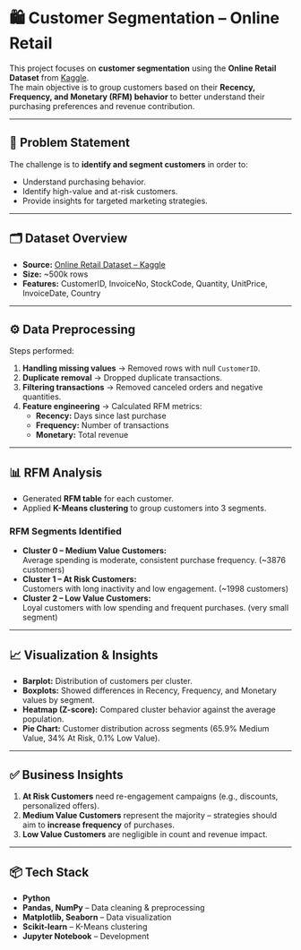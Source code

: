 # 🛍️ Customer Segmentation – Online Retail

This project focuses on **customer segmentation** using the **Online Retail Dataset** from [Kaggle](https://www.kaggle.com/datasets/lakshmi25npathi/online-retail-dataset).  
The main objective is to group customers based on their **Recency, Frequency, and Monetary (RFM) behavior** to better understand their purchasing preferences and revenue contribution.

---

## 📌 Problem Statement
The challenge is to **identify and segment customers** in order to:  
- Understand purchasing behavior.  
- Identify high-value and at-risk customers.  
- Provide insights for targeted marketing strategies.  

---

## 🗂️ Dataset Overview
- **Source:** [Online Retail Dataset – Kaggle](https://www.kaggle.com/datasets/lakshmi25npathi/online-retail-dataset)  
- **Size:** ~500k rows  
- **Features:** CustomerID, InvoiceNo, StockCode, Quantity, UnitPrice, InvoiceDate, Country  

---

## ⚙️ Data Preprocessing
Steps performed:
1. **Handling missing values** → Removed rows with null `CustomerID`.  
2. **Duplicate removal** → Dropped duplicate transactions.  
3. **Filtering transactions** → Removed canceled orders and negative quantities.  
4. **Feature engineering** → Calculated RFM metrics:  
   - **Recency:** Days since last purchase  
   - **Frequency:** Number of transactions  
   - **Monetary:** Total revenue  

---

## 📊 RFM Analysis
- Generated **RFM table** for each customer.  
- Applied **K-Means clustering** to group customers into 3 segments.  

### RFM Segments Identified
- **Cluster 0 – Medium Value Customers:**  
  Average spending is moderate, consistent purchase frequency. (~3876 customers)  
- **Cluster 1 – At Risk Customers:**  
  Customers with long inactivity and low engagement. (~1998 customers)  
- **Cluster 2 – Low Value Customers:**  
  Loyal customers with low spending and frequent purchases. (very small segment)  


---

## 📈 Visualization & Insights
- **Barplot:** Distribution of customers per cluster.  
- **Boxplots:** Showed differences in Recency, Frequency, and Monetary values by segment.  
- **Heatmap (Z-score):** Compared cluster behavior against the average population.  
- **Pie Chart:** Customer distribution across segments (65.9% Medium Value, 34% At Risk, 0.1% Low Value).  

---

## ✅ Business Insights 
1. **At Risk Customers** need re-engagement campaigns (e.g., discounts, personalized offers).  
2. **Medium Value Customers** represent the majority – strategies should aim to **increase frequency** of purchases.  
3. **Low Value Customers** are negligible in count and revenue impact.  

---

## 📦 Tech Stack
- **Python**  
- **Pandas, NumPy** – Data cleaning & preprocessing  
- **Matplotlib, Seaborn** – Data visualization  
- **Scikit-learn** – K-Means clustering  
- **Jupyter Notebook** – Development  
